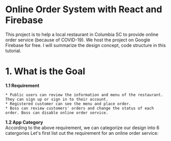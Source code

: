 # Online Order System with React and Firebase
This project is to help a local restaurant in Columbia SC to provide online order service (because of COVID-19). We host the project on Google Firebase for free. I will summarize the design concept, code structure in this tutorial.

# 1. What is the Goal <br />

**1.1 Requirement**

    * Public users can review the information and menu of the restaurant. They can sign up or sign in to their account.
    * Registered customer can see the menu and place order.
    * Boss can review customers' orders and change the status of each order. Boss can disable online order service.
    
**1.2 App Category**    
According to the above requirement, we can categorize our design into 6 catergories
Let's first list out the requirement for an online order service: <br />
